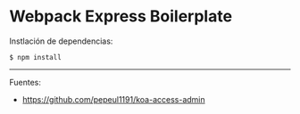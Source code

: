 # Webpack Express Boilerplate

Instlación de dependencias:

    $ npm install

---

Fuentes:

+ https://github.com/pepeul1191/koa-access-admin
